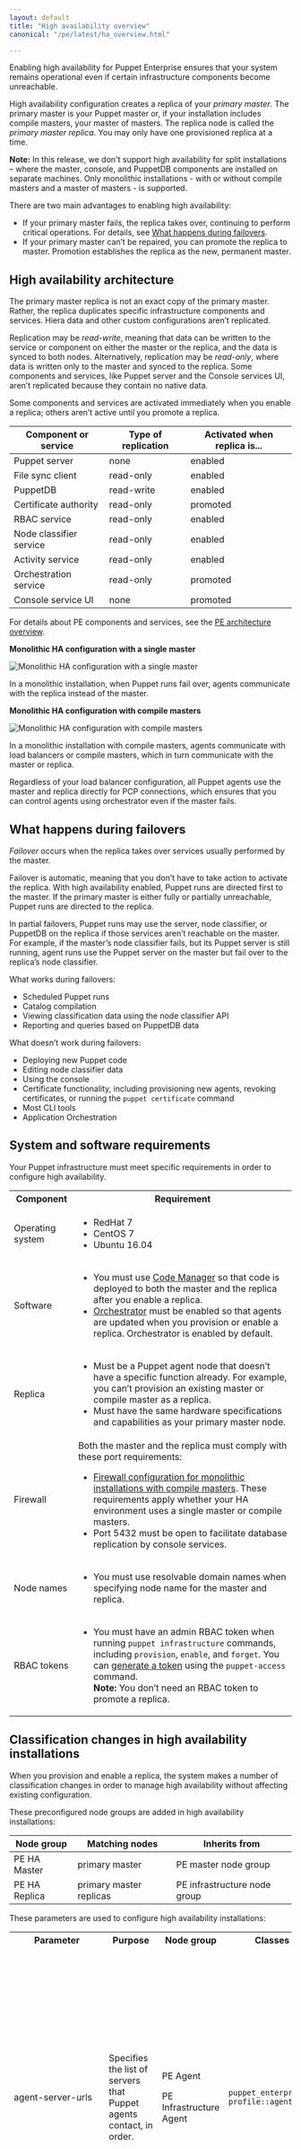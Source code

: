 ```yaml
---
layout: default
title: "High availability overview"
canonical: "/pe/latest/ha_overview.html"

---
```


Enabling high availability for Puppet Enterprise ensures that your system remains operational even if certain infrastructure components become unreachable.

High availability configuration creates a replica of your *primary master*. The primary master is your Puppet master or, if your installation includes compile masters, your master of masters. The replica node is called the *primary master replica*. You may only have one provisioned replica at a time.

**Note:** In this release, we don't support high availability for split installations – where the master, console, and PuppetDB components are installed on separate machines. Only monolithic installations - with or without compile masters and a master of masters - is supported.

There are two main advantages to enabling high availability:

* If your primary master fails, the replica takes over, continuing to perform critical operations. For details, see [What happens during failovers](#what-happens-during-failovers).
* If your primary master can’t be repaired, you can promote the replica to master. Promotion establishes the replica as the new, permanent master.


## High availability architecture

The primary master replica is not an exact copy of the primary master. Rather, the replica duplicates specific infrastructure components and services. Hiera data and other custom configurations aren’t replicated.

Replication may be *read-write*, meaning that data can be written to the service or component on either the master or the replica, and the data is synced to both nodes. Alternatively, replication may be *read-only*, where data is written only to the master and synced to the replica. Some components and services, like Puppet server and the Console services UI, aren’t replicated because they contain no native data.

Some components and services are activated immediately when you enable a replica; others aren’t active until you promote a replica.

Component or service	   | Type of replication          | Activated when replica is...
--------------------------------|--------------------------------|--------------------
Puppet server		  | none 	                    | enabled
File sync client	  | read-only	                    | enabled
PuppetDB		  | read-write	                    | enabled
Certificate authority	  | read-only	                    | promoted
RBAC service		  | read-only	                    | enabled
Node classifier service  | read-only	                    | enabled
Activity service	  | read-only	                    | enabled
Orchestration service	  | read-only	                    | promoted
Console service UI	  | none	                    | promoted

For details about PE components and services, see the [PE architecture overview](./pe_architecture_overview.html).

**Monolithic HA configuration with a single master**

![Monolithic HA configuration with a single master](./images/ha_singlemaster.png)

In a monolithic installation, when Puppet runs fail over, agents communicate with the replica instead of the master.

**Monolithic HA configuration with compile masters**

![Monolithic HA configuration with compile masters](./images/ha_compilemasters.png)

In a monolithic installation with compile masters, agents communicate with load balancers or compile masters, which in turn communicate with the master or replica.

Regardless of your load balancer configuration, all Puppet agents use the master and replica directly for PCP connections, which ensures that you can control agents using orchestrator even if the master fails.


## What happens during failovers

*Failover* occurs when the replica takes over services usually performed by the master.

Failover is automatic, meaning that you don’t have to take action to activate the replica. With high availability enabled, Puppet runs are directed first to the master. If the primary master is either fully or partially unreachable, Puppet runs are directed to the replica.

In partial failovers, Puppet runs may use the server, node classifier, or PuppetDB on the replica if those services aren’t reachable on the master. For example, if the master’s node classifier fails, but its Puppet server is still running, agent runs use the Puppet server on the master but fail over to the replica’s node classifier.

What works during failovers:

* Scheduled Puppet runs
* Catalog compilation
* Viewing classification data using the node classifier API
* Reporting and queries based on PuppetDB data

What doesn’t work during failovers:

* Deploying new Puppet code
* Editing node classifier data
* Using the console
* Certificate functionality, including provisioning new agents, revoking certificates, or running the `puppet certificate` command
* Most CLI tools
* Application Orchestration


## System and software requirements

Your Puppet infrastructure must meet specific requirements in order to configure high availability.

<table>
  <tr>
    <th>Component</th>
    <th>Requirement</th>
  </tr>
  <tr>
    <td>Operating system</td>
    <td>
     <ul>
      <li>RedHat 7</li>
      <li>CentOS 7</li>
      <li>Ubuntu 16.04</li>
     </ul></td>
  </tr>
  <tr>
    <td>Software</td>
    <td>
     <ul>
      <li>You must use <a href="./code_mgr.html">Code Manager</a> so that code is deployed to both the master and the replica after you enable a replica.</li>
      <li><a href="./orchestrator_intro.html">Orchestrator</a> must be enabled so that agents are updated when you provision or enable a replica. Orchestrator is enabled by default.</li>
     </ul></td>
  </tr>
  <tr>
    <td>Replica</td>
    <td>
     <ul>
      <li>Must be a Puppet agent node that doesn’t have a specific function already. For example, you can’t provision an existing master or compile master as a replica.</li>
      <li>Must have the same hardware specifications and capabilities as your primary master node.</li>
     </ul></td>
  </tr>
  <tr>
    <td>Firewall</td>
    <td>Both the master and the replica must comply with these port requirements:
     <ul>
      <li><a href="./sys_req_sysconfig.html#for-monolithic-installs-with-compile-masters">Firewall configuration for monolithic installations with compile masters</a>. These requirements apply whether your HA environment uses a single master or compile masters.</li>
      <li>Port 5432 must be open to facilitate database replication by console services.</li>
     </ul></td>
  </tr>
  <tr>
    <td>Node names</td>
    <td>
     <ul>
      <li>You must use resolvable domain names when specifying node name for the master and replica.</li>
     </ul></td>
  </tr>
  <tr>
    <td>RBAC tokens</td>
    <td>
     <ul>
      <li>You must have an admin RBAC token when running <code>puppet infrastructure</code> commands, including <code>provision</code>, <code>enable</code>, and <code>forget</code>. You can <a href="./rbac_token_auth.html#generating-a-token-using-puppet-access">generate a token</a>  using the <code>puppet-access</code> command.</li> <b>Note:</b> You don’t need an RBAC token to promote a replica.
     </ul></td>
  </tr>
</table>


## Classification changes in high availability installations

When you provision and enable a replica, the system makes a number of classification changes in order to manage high availability without affecting existing configuration.

These preconfigured node groups are added in high availability installations:

Node group   | Matching nodes              | Inherits from
------------------|--------------------------------|--------------------
PE HA Master    | primary master                | PE master node group
PE HA Replica   | primary master replicas   | PE infrastructure node group

These parameters are used to configure high availability installations:

<table>
  <tr>
    <th>Parameter</th>
    <th>Purpose</th>
    <th>Node group</th>
    <th>Classes</th>
    <th>Notes</th>
  </tr>
  <tr>
    <td>agent-server-urls</td>
    <td>Specifies the list of servers that Puppet agents contact, in order.</td>
    <td><p>PE Agent</p> <p>PE Infrastructure Agent</p></td>
    <td><code>puppet_enterprise::<br>profile::agent</code></td>
    <td><p>In monolithic installations with compile masters, agents must be configured to communicate with the load balancers or compile masters.</p> <p><b>Important:</b> Setting agents to communicate directly with the replica in order to use the replica as a compile master is not a supported configuration.</p></td>
  </tr>
  <tr>
    <td>replication_mode</td>
    <td>Sets replication type and direction on masters and replicas.</td>
    <td><p>PE master (<code>none</code>)</p> <p>HA master (<code>source</code>)</p> <p>HA replica (<code>replica</code>)</p></td>
    <td><p><code>puppet_enterprise::<br>profile::master</code></p> <p><code>puppet_enterprise::<br>profile::database</code></p> <p><code>puppet_enterprise::<br>profile::console</code></p></td>
    <td>System parameter. Don’t modify.</td>
  </tr>
    <tr>
    <td>ha_enabled_replicas</td>
    <td>Tracks replica nodes that are failover ready.</td>
    <td>PE Infrastructure</td>
    <td><code>puppet_enterprise</code></td>
    <td><p>System parameter. Don't modify.</p> <p>Updated when you enable a replica.</p></td>
  </tr>
</table>


## Load balancer timeout in high availability installations

High availability configuration uses timeouts to determine when to fail over to the replica. If the load balancer timeout is shorter than the server and agent timeout, connections from agents might be terminated during failover.

To avoid timeouts, set the timeout option for load balancers to four minutes or longer. This duration allows compile masters enough time for required queries to PuppetDB and the node classifier service. You can set the load balancer timeout option using parameters in the [haproxy](https://forge.puppet.com/puppetlabs/haproxy?) or [f5](https://forge.puppet.com/puppetlabs/f5) modules.


* * *
